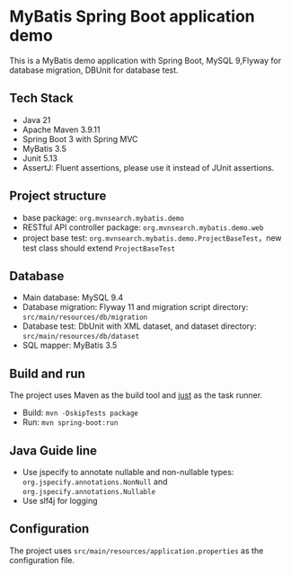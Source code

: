 # MyBatis Spring Boot application demo

This is a MyBatis demo application with Spring Boot, MySQL 9,Flyway for database migration, DBUnit for database test.

## Tech Stack

- Java 21
- Apache Maven 3.9.11
- Spring Boot 3 with Spring MVC
- MyBatis 3.5
- Junit 5.13
- AssertJ: Fluent assertions, please use it instead of JUnit assertions.

## Project structure

- base package: `org.mvnsearch.mybatis.demo`
- RESTful API controller package: `org.mvnsearch.mybatis.demo.web`
- project base test: `org.mvnsearch.mybatis.demo.ProjectBaseTest`，new test class should extend `ProjectBaseTest`

## Database

- Main database: MySQL 9.4
- Database migration: Flyway 11 and migration script directory: `src/main/resources/db/migration`
- Database test: DbUnit with XML dataset, and dataset directory: `src/main/resources/db/dataset`
- SQL mapper: MyBatis 3.5

## Build and run

The project uses Maven as the build tool and [just](https://github.com/casey/just) as the task runner.

- Build: `mvn -DskipTests package`
- Run: `mvn spring-boot:run`

## Java Guide line

- Use jspecify to annotate nullable and non-nullable types: `org.jspecify.annotations.NonNull` and
  `org.jspecify.annotations.Nullable`
- Use slf4j for logging

## Configuration

The project uses `src/main/resources/application.properties` as the configuration file.

